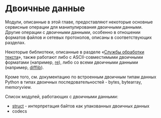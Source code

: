 # Двоичные данные

Модули, описанные в этой главе, предоставляют некоторые основные сервисные операции для манипулирования двоичными данными. Другие операции с двоичными данными, особенно в отношении форматов файлов и сетевых протоколов, описаны в соответствующих разделах.

Некоторые библиотеки, описанные в разделе «[Службы обработки текста](../obrabotka-teksta/)», также работают либо с ASCII-совместимыми двоичными форматами \(например, [re](../obrabotka-teksta/re/)\), либо со всеми двоичными данными \(например, [difflib](../obrabotka-teksta/difflib.md)\).

Кроме того, см. документацию по встроенным двоичным типам данных Python в типах двоичных последовательностей - bytes, bytearray, memoryview.

Список модулей, работающих с двоичными данными:

* [struct](struct/) - интерпретация байтов как упакованных двоичных данных
* codecs

